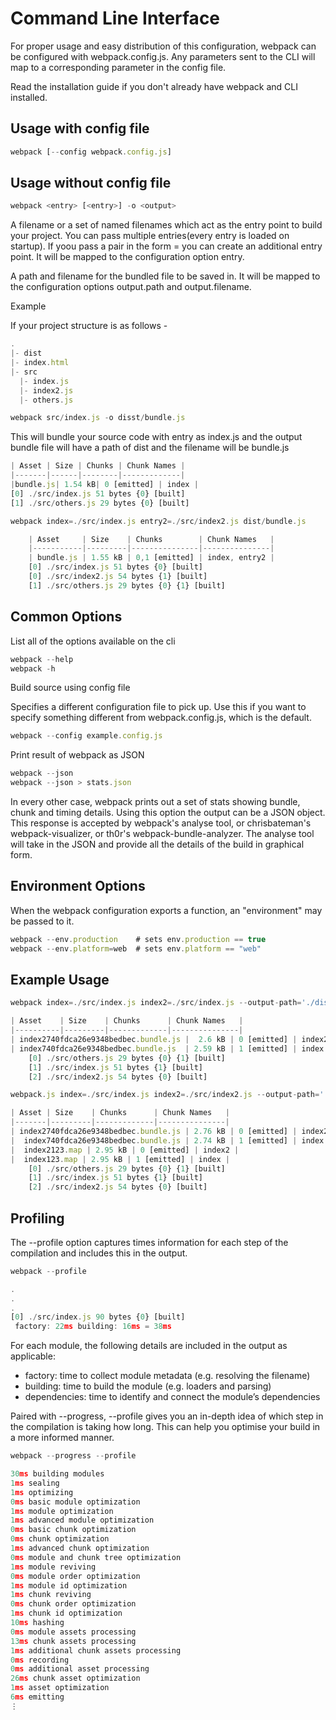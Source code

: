 # Command Line Interface

For proper usage and easy distribution of this configuration, webpack can be configured with webpack.config.js. Any parameters sent to the CLI will map to a corresponding parameter in the config file.

Read the installation guide if you don't already have webpack and CLI installed.

## Usage with config file

``` js
webpack [--config webpack.config.js]
```

## Usage without config file

``` js
webpack <entry> [<entry>] -o <output>
```

<entry>

A filename or a set of named filenames which act as the entry point to build your project. 
You can pass multiple entries(every entry is loaded on startup).
If yoou pass a pair in the form <name>=<request> you can create an additional entry point.
It will be mapped to the configuration option entry.

<output>

A path and filename for the bundled file to be saved in.
It will be mapped to the configuration options output.path and output.filename.

Example

If your project structure is as follows -

``` js
.
|- dist
|- index.html
|- src
  |- index.js
  |- index2.js
  |- others.js
```

``` js
webpack src/index.js -o disst/bundle.js
```

This will bundle your source code with entry as index.js and the output bundle file will have a path of dist and the filename will be bundle.js

``` js
| Asset | Size | Chunks | Chunk Names |
|-------|------|--------|-------------|
|bundle.js| 1.54 kB| 0 [emitted] | index |
[0] ./src/index.js 51 bytes {0} [built]
[1] ./src/others.js 29 bytes {0} [built]
```

``` js
webpack index=./src/index.js entry2=./src/index2.js dist/bundle.js
```

``` js
	| Asset     | Size    | Chunks        | Chunk Names   |
	|-----------|---------|---------------|---------------|
	| bundle.js | 1.55 kB | 0,1 [emitted] | index, entry2 |
	[0] ./src/index.js 51 bytes {0} [built]
	[0] ./src/index2.js 54 bytes {1} [built]
	[1] ./src/others.js 29 bytes {0} {1} [built]
```

## Common Options

List all of the options available on the cli

``` js
webpack --help
webpack -h
```

Build source using config file

Specifies a different configuration file to pick up. Use this if you want to specify something different from webpack.config.js, which is the default.

``` js
webpack --config example.config.js
```

Print result of webpack as JSON

``` js
webpack --json
webpack --json > stats.json
```

In every other case, webpack prints out a set of stats showing bundle, chunk and timing details. Using this option the output can be a JSON object. 
This response is accepted by webpack's analyse tool, or chrisbateman's webpack-visualizer, or th0r's webpack-bundle-analyzer. The analyse tool will take in the JSON and provide all the details of the build in graphical form.

## Environment Options

When the webpack configuration exports a function, an "environment" may be passed to it.

``` js
webpack --env.production    # sets env.production == true
webpack --env.platform=web  # sets env.platform == "web"
```

## Example Usage

``` js
webpack index=./src/index.js index2=./src/index.js --output-path='./dist' --output-filename='[name][hash].bundle.js'

| Asset    | Size    | Chunks      | Chunk Names   |
|----------|---------|-------------|---------------|
| index2740fdca26e9348bedbec.bundle.js |  2.6 kB | 0 [emitted] | index2        |
| index740fdca26e9348bedbec.bundle.js  | 2.59 kB | 1 [emitted] | index         |
	[0] ./src/others.js 29 bytes {0} {1} [built]
	[1] ./src/index.js 51 bytes {1} [built]
	[2] ./src/index2.js 54 bytes {0} [built]
```

``` js
webpack.js index=./src/index.js index2=./src/index2.js --output-path='./dist' --output-filename='[name][hash].bundle.js' --devtool source-map  --output-source-map-filename='[name]123.map'

| Asset | Size    | Chunks      | Chunk Names   |
|-------|---------|-------------|---------------|
| index2740fdca26e9348bedbec.bundle.js | 2.76 kB | 0 [emitted] | index2        |
|  index740fdca26e9348bedbec.bundle.js | 2.74 kB | 1 [emitted] | index         |
|  index2123.map | 2.95 kB | 0 [emitted] | index2 |
|  index123.map | 2.95 kB | 1 [emitted] | index |
	[0] ./src/others.js 29 bytes {0} {1} [built]
	[1] ./src/index.js 51 bytes {1} [built]
	[2] ./src/index2.js 54 bytes {0} [built]
```

## Profiling

The --profile option captures times information for each step of the compilation and includes this in the output.

``` js
webpack --profile

.
.
.
[0] ./src/index.js 90 bytes {0} [built]
 factory: 22ms building: 16ms = 38ms
```

For each module, the following details are included in the output as applicable:

- factory: time to collect module metadata (e.g. resolving the filename)
- building: time to build the module (e.g. loaders and parsing)
- dependencies: time to identify and connect the module’s dependencies

Paired with --progress, --profile gives you an in-depth idea of which step in the compilation is taking how long. This can help you optimise your build in a more informed manner.

``` js
webpack --progress --profile

30ms building modules
1ms sealing
1ms optimizing
0ms basic module optimization
1ms module optimization
1ms advanced module optimization
0ms basic chunk optimization
0ms chunk optimization
1ms advanced chunk optimization
0ms module and chunk tree optimization
1ms module reviving
0ms module order optimization
1ms module id optimization
1ms chunk reviving
0ms chunk order optimization
1ms chunk id optimization
10ms hashing
0ms module assets processing
13ms chunk assets processing
1ms additional chunk assets processing
0ms recording
0ms additional asset processing
26ms chunk asset optimization
1ms asset optimization
6ms emitting
⋮
```